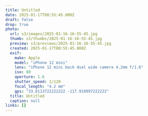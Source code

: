 ```yaml
---
title: Untitled
date: 2025-01-17T00:55:45.000Z
draft: false
drop: true
photo:
  url: s3/images/2025-01-16-16-55-45.jpg
  thumb: s3/thumbs/2025-01-16-16-55-45.jpg
  preview: s3/previews/2025-01-16-16-55-45.jpg
  created: 2025-01-17T00:55:45.000Z
  exif:
    make: Apple
    model: "iPhone 12 mini"
    lens: "iPhone 12 mini back dual wide camera 4.2mm f/1.6"
    iso: 80
    aperture: 1.6
    shutter_speed: 1/120
    focal_length: "4.2 mm"
    gps: "33.8113722222222 -117.918997222222"
  title: Untitled
  caption: null
links: []
---
```

